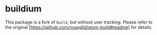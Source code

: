 # buildium

This package is a fork of `build`, but without user tracking. Please refer to the original [https://github.com/noseglid/atom-build#readme] for details.